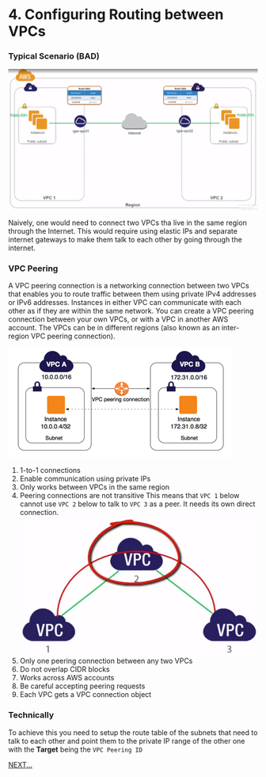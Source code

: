 # 4. Configuring Routing between VPCs

### Typical Scenario (BAD)
![VPC Bad Inter-communication Diagram](vpc_bad_intercom.png?raw=true "VPC Bad Inter-communication")

Naively, one would need to connect two VPCs tha live in the same region through the Internet. This would require using elastic IPs and separate internet gateways to make them talk to each other by going through the internet.

### VPC Peering
A VPC peering connection is a networking connection between two VPCs that enables you to route traffic between them using private IPv4 addresses or IPv6 addresses. Instances in either VPC can communicate with each other as if they are within the same network. You can create a VPC peering connection between your own VPCs, or with a VPC in another AWS account. The VPCs can be in different regions (also known as an inter-region VPC peering connection).

![VPC Peering Diagram](vpc_peering.png?raw=true "VPC Peering")

1. 1-to-1 connections
1. Enable communication using private IPs
1. Only works between VPCs in the same region
1. Peering connections are not transitive
  This means that `VPC 1` below cannot use `VPC 2` below to talk to `VPC 3` as a peer. It needs its own direct connection.
  ![VPC Peering non Transitive Diagram](vpc_peering_non_transitive.png?raw=true "VPC Peering non Transitive")
1. Only one peering connection between any two VPCs
1. Do not overlap CIDR blocks
1. Works across AWS accounts
1. Be careful accepting peering requests
1. Each VPC gets a VPC connection object

 ### Technically
 To achieve this you need to setup the route table of the subnets that need to talk to each other and point them to the private IP range of the other one with the **Target** being the `VPC Peering ID`

[NEXT...](aws_vpc_vpn.md)